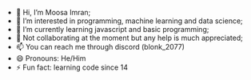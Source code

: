 - 👋 Hi, I’m Moosa Imran;
- 👀 I’m interested in programming, machine learning and data science;
- 🌱 I’m currently learning javascript and basic programming;
- 💞️ Not collaborating at the moment but any help is much appreciated;
- 📫 You can reach me through discord (blonk_2077)
- 😄 Pronouns: He/Him
- ⚡ Fun fact: learning code since 14
